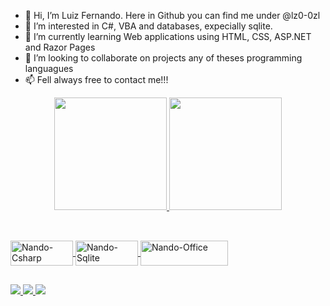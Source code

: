 <!---
lz0-0zl/lz0-0zl is a ✨ special ✨ repository because its `README.md` (this file) appears on your GitHub profile.
You can click the Preview link to take a look at your changes.
--->
- 👋 Hi, I’m Luiz Fernando. Here in Github you can find me under @lz0-0zl
- 👀 I’m interested in C#, VBA and databases, expecially sqlite.
- 🌱 I’m currently learning Web applications using HTML, CSS, ASP.NET and Razor Pages
- 💞️ I’m looking to collaborate on projects any of theses programming languagues
- 📫 Fell always free to contact me!!!

 <div align="center">
        <a href="https://github.com/lz0-0zl">
            <img height="180" src="https://github-readme-stats.vercel.app/api?username=lz0-0zl&theme=blue-green" />
            <img height="180"
                src="https://github-readme-stats.vercel.app/api/top-langs/?username=lz0-0zl&theme=blue-green" />
    </div>
    <div style="display: inline_block"><br>

  ##    
  
  <img align="center" alt="Nando-Csharp" height="40" width="100" src="https://img.shields.io/badge/C%23-239120?style=for-the-badge&logo=c-sharp&logoColor=white"/>
  <img align="center" alt="Nando-Sqlite" height="40" width="100" src="https://img.shields.io/badge/SQLite-07405E?style=for-the-badge&logo=sqlite&logoColor=white"/>
  <img align="center" alt="Nando-Office" height="40" width="140" src="https://img.shields.io/badge/Microsoft_Office-D83B01?style=for-the-badge&logo=microsoft-office&logoColor=white"/>
      
  ##
 
<div> 
  <a href="https://instagram.com/luizfernandofriedel" target="_blank">
  <img src="https://img.shields.io/badge/-Instagram-%23E4405F?style=for-the-badge&logo=instagram&logoColor=white" target="_blank"/>
  </a>
  <a href="https://www.linkedin.com/in/luiz-fernando-friedel-1a434641/" target="_blank">
  <img src="https://img.shields.io/badge/-LinkedIn-%230077B5?style=for-the-badge&logo=linkedin&logoColor=white" target="_blank"/>
  </a> 
  <a href = "mailto:lf.nando@yahoo.de">
  <img src="https://img.shields.io/badge/Ask%20me-anything-1abc9c.svg" target="_blank">
  </a>
</div>
